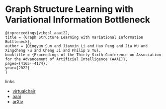 # Graph Structure Learning with Variational Information Bottleneck

```
@inproceedings{vibgsl_aaai22,
title = {Graph Structure Learning with Variational Information Bottleneck},
author = {Qingyun Sun and Jianxin Li and Hao Peng and Jia Wu and Xingcheng Fu and Cheng Ji and Philip S Yu},
booktitle = {Proceedings of the Thirty-Sixth Conference on Association for the Advancement of Artificial Intelligence (AAAI)},
pages={4165--4174},
year={2022}
}
```

links
- [virtualchair](https://aaai-2022.virtualchair.net/poster_aaai907)
- [aaai](https://ojs.aaai.org/index.php/AAAI/article/view/20335)
- [arXiv](https://arxiv.org/abs/2112.08903)
